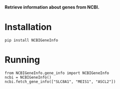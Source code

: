 **Retrieve information about genes from NCBI.**

# Installation

```r{}
pip install NCBIGeneInfo
```
# Running

```r{}
from NCBIGeneInfo.gene_info import NCBIGeneInfo
ncbi = NCBIGeneInfo()
ncbi.fetch_gene_info(["SLC8A1", "MEIS1", "ASCL2"])
```
